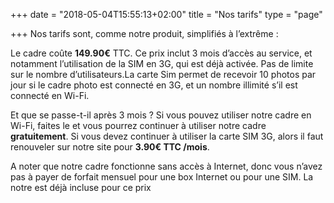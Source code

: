 +++
date = "2018-05-04T15:55:13+02:00"
title = "Nos tarifs"
type = "page"

+++
Nos tarifs sont, comme notre produit, simplifiés à l’extrême :

Le cadre coûte  **149.90€**  TTC. Ce prix inclut 3 mois d’accès au service, et notamment l’utilisation de la SIM en 3G, qui est déjà activée. Pas de limite sur le nombre d’utilisateurs.La carte Sim permet de recevoir 10 photos par jour si le cadre photo est connecté en 3G, et un nombre illimité s’il est connecté en Wi-Fi.

Et que se passe-t-il après 3 mois ? Si vous pouvez utiliser notre cadre en Wi-Fi, faites le et vous pourrez continuer à utiliser notre cadre  **gratuitement**. Si vous devez continuer à utiliser la carte SIM 3G, alors il faut renouveler sur notre site pour  **3.90€ TTC /mois**.

A noter que notre cadre fonctionne sans accès à Internet, donc vous n’avez pas à payer de forfait mensuel pour une box Internet ou pour une SIM. La notre est déjà incluse pour ce prix